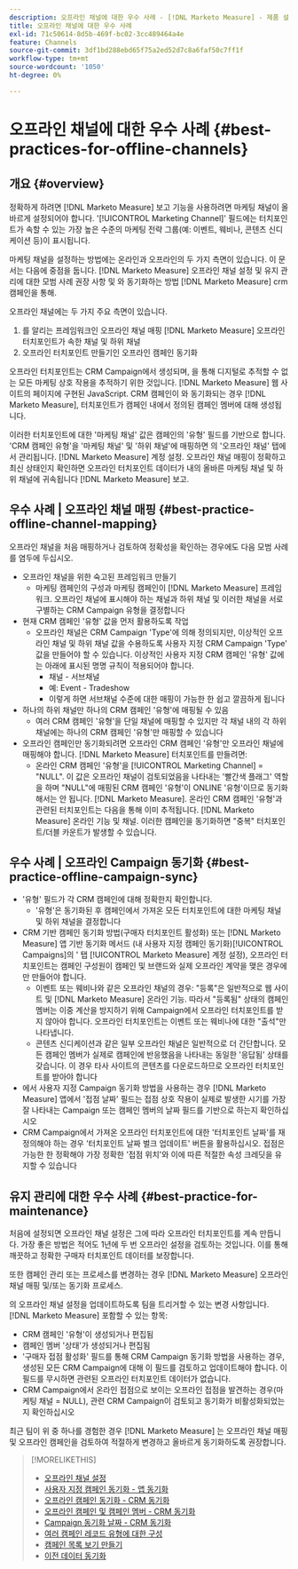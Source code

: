 ```yaml
---
description: 오프라인 채널에 대한 우수 사례 - [!DNL Marketo Measure] - 제품 설명서
title: 오프라인 채널에 대한 우수 사례
exl-id: 71c50614-8d5b-469f-bc02-3cc489464a4e
feature: Channels
source-git-commit: 3df1bd288ebd65f75a2ed52d7c8a6faf50c7ff1f
workflow-type: tm+mt
source-wordcount: '1050'
ht-degree: 0%

---
```


# 오프라인 채널에 대한 우수 사례 {#best-practices-for-offline-channels}

## 개요 {#overview}

정확하게 하려면 [!DNL Marketo Measure] 보고 기능을 사용하려면 마케팅 채널이 올바르게 설정되어야 합니다. &#39;[!UICONTROL Marketing Channel]&#39; 필드에는 터치포인트가 속할 수 있는 가장 높은 수준의 마케팅 전략 그룹(예: 이벤트, 웨비나, 콘텐츠 신디케이션 등)이 표시됩니다.

마케팅 채널을 설정하는 방법에는 온라인과 오프라인의 두 가지 측면이 있습니다. 이 문서는 다음에 중점을 둡니다. [!DNL Marketo Measure] 오프라인 채널 설정 및 유지 관리에 대한 모범 사례 권장 사항 및 와 동기화하는 방법 [!DNL Marketo Measure] crm 캠페인을 통해.

오프라인 채널에는 두 가지 주요 측면이 있습니다.

1. 를 알리는 프레임워크인 오프라인 채널 매핑 [!DNL Marketo Measure] 오프라인 터치포인트가 속한 채널 및 하위 채널
1. 오프라인 터치포인트 만들기인 오프라인 캠페인 동기화

오프라인 터치포인트는 CRM Campaign에서 생성되며, 을 통해 디지털로 추적할 수 없는 모든 마케팅 상호 작용을 추적하기 위한 것입니다. [!DNL Marketo Measure] 웹 사이트의 페이지에 구현된 JavaScript. CRM 캠페인이 와 동기화되는 경우 [!DNL Marketo Measure], 터치포인트가 캠페인 내에서 정의된 캠페인 멤버에 대해 생성됩니다.

이러한 터치포인트에 대한 &#39;마케팅 채널&#39; 값은 캠페인의 &#39;유형&#39; 필드를 기반으로 합니다. &#39;CRM 캠페인 유형&#39;을 &#39;마케팅 채널&#39; 및 &#39;하위 채널&#39;에 매핑하면 의 &#39;오프라인 채널&#39; 탭에서 관리됩니다. [!DNL Marketo Measure] 계정 설정. 오프라인 채널 매핑이 정확하고 최신 상태인지 확인하면 오프라인 터치포인트 데이터가 내의 올바른 마케팅 채널 및 하위 채널에 귀속됩니다 [!DNL Marketo Measure] 보고.

## 우수 사례 | 오프라인 채널 매핑 {#best-practice-offline-channel-mapping}

오프라인 채널을 처음 매핑하거나 검토하여 정확성을 확인하는 경우에도 다음 모범 사례를 염두에 두십시오.

* 오프라인 채널을 위한 숙고된 프레임워크 만들기
   * 마케팅 캠페인의 구성과 마케팅 캠페인이 [!DNL Marketo Measure] 프레임워크. 오프라인 채널에 표시해야 하는 채널과 하위 채널 및 이러한 채널을 서로 구별하는 CRM Campaign 유형을 결정합니다
* 현재 CRM 캠페인 &#39;유형&#39; 값을 먼저 활용하도록 작업
   * 오프라인 채널은 CRM Campaign &#39;Type&#39;에 의해 정의되지만, 이상적인 오프라인 채널 및 하위 채널 값을 수용하도록 사용자 지정 CRM Campaign &#39;Type&#39; 값을 만들어야 할 수 있습니다. 이상적인 사용자 지정 CRM 캠페인 &#39;유형&#39; 값에는 아래에 표시된 명명 규칙이 적용되어야 합니다.
      * 채널 - 서브채널
      * 예: Event - Tradeshow
      * 이렇게 하면 서브채널 수준에 대한 매핑이 가능한 한 쉽고 깔끔하게 됩니다
* 하나의 하위 채널만 하나의 CRM 캠페인 &#39;유형&#39;에 매핑될 수 있음
   * 여러 CRM 캠페인 &#39;유형&#39;을 단일 채널에 매핑할 수 있지만 각 채널 내의 각 하위 채널에는 하나의 CRM 캠페인 &#39;유형&#39;만 매핑할 수 있습니다
* 오프라인 캠페인만 동기화되려면 오프라인 CRM 캠페인 &#39;유형&#39;만 오프라인 채널에 매핑해야 합니다. [!DNL Marketo Measure] 터치포인트를 만들려면:
   * 온라인 CRM 캠페인 &#39;유형&#39;을 [!UICONTROL Marketing Channel] = &quot;NULL&quot;. 이 값은 오프라인 채널이 검토되었음을 나타내는 &#39;빨간색 플래그&#39; 역할을 하며 &quot;NULL&quot;에 매핑된 CRM 캠페인 &#39;유형&#39;이 ONLINE &#39;유형&#39;이므로 동기화해서는 안 됩니다. [!DNL Marketo Measure]. 온라인 CRM 캠페인 &#39;유형&#39;과 관련된 터치포인트는 다음을 통해 이미 추적됩니다. [!DNL Marketo Measure] 온라인 기능 및 채널. 이러한 캠페인을 동기화하면 &quot;중복&quot; 터치포인트/더블 카운트가 발생할 수 있습니다.

## 우수 사례 | 오프라인 Campaign 동기화 {#best-practice-offline-campaign-sync}

* &#39;유형&#39; 필드가 각 CRM 캠페인에 대해 정확한지 확인합니다.
   * &#39;유형&#39;은 동기화된 후 캠페인에서 가져온 모든 터치포인트에 대한 마케팅 채널 및 하위 채널을 결정합니다
* CRM 기반 캠페인 동기화 방법(구매자 터치포인트 활성화) 또는 [!DNL Marketo Measure] 앱 기반 동기화 메서드 (내 사용자 지정 캠페인 동기화)[!UICONTROL Campaigns]의 &#39; 탭 [!UICONTROL Marketo Measure] 계정 설정), 오프라인 터치포인트는 캠페인 구성원이 캠페인 및 브랜드와 실제 오프라인 계약을 맺은 경우에만 만들어야 합니다.
   * 이벤트 또는 웨비나와 같은 오프라인 채널의 경우: &quot;등록&quot;은 일반적으로 웹 사이트 및 [!DNL Marketo Measure] 온라인 기능. 따라서 &quot;등록됨&quot; 상태의 캠페인 멤버는 이중 계산을 방지하기 위해 Campaign에서 오프라인 터치포인트를 받지 않아야 합니다. 오프라인 터치포인트는 이벤트 또는 웨비나에 대한 &quot;출석&quot;만 나타냅니다.
   * 콘텐츠 신디케이션과 같은 일부 오프라인 채널은 일반적으로 더 간단합니다. 모든 캠페인 멤버가 실제로 캠페인에 반응했음을 나타내는 동일한 &#39;응답됨&#39; 상태를 갖습니다. 이 경우 타사 사이트의 콘텐츠를 다운로드하므로 오프라인 터치포인트를 받아야 합니다
* 에서 사용자 지정 Campaign 동기화 방법을 사용하는 경우 [!DNL Marketo Measure] 앱에서 &#39;접점 날짜&#39; 필드는 접점 상호 작용이 실제로 발생한 시기를 가장 잘 나타내는 Campaign 또는 캠페인 멤버의 날짜 필드를 기반으로 하는지 확인하십시오
* CRM Campaign에서 가져온 오프라인 터치포인트에 대한 &#39;터치포인트 날짜&#39;를 재정의해야 하는 경우 &#39;터치포인트 날짜 벌크 업데이트&#39; 버튼을 활용하십시오. 접점은 가능한 한 정확해야 가장 정확한 &#39;접점 위치&#39;와 이에 따른 적절한 속성 크레딧을 유지할 수 있습니다

## 유지 관리에 대한 우수 사례 {#best-practice-for-maintenance}

처음에 설정되면 오프라인 채널 설정은 그에 따라 오프라인 터치포인트를 계속 만듭니다. 가장 좋은 방법은 적어도 1년에 두 번 오프라인 설정을 검토하는 것입니다. 이를 통해 깨끗하고 정확한 구매자 터치포인트 데이터를 보장합니다.

또한 캠페인 관리 또는 프로세스를 변경하는 경우 [!DNL Marketo Measure] 오프라인 채널 매핑 및/또는 동기화 프로세스.

의 오프라인 채널 설정을 업데이트하도록 팀을 트리거할 수 있는 변경 사항입니다. [!DNL Marketo Measure] 포함할 수 있는 항목:

* CRM 캠페인 &#39;유형&#39;이 생성되거나 편집됨
* 캠페인 멤버 &#39;상태&#39;가 생성되거나 편집됨
* &#39;구매자 접점 활성화&#39; 필드를 통해 CRM Campaign 동기화 방법을 사용하는 경우, 생성된 모든 CRM Campaign에 대해 이 필드를 검토하고 업데이트해야 합니다. 이 필드를 무시하면 관련된 오프라인 터치포인트 데이터가 없습니다.
* CRM Campaign에서 온라인 접점으로 보이는 오프라인 접점을 발견하는 경우(마케팅 채널 = NULL), 관련 CRM Campaign이 검토되고 동기화가 비활성화되었는지 확인하십시오

최근 팀이 위 중 하나를 경험한 경우 [!DNL Marketo Measure] 는 오프라인 채널 매핑 및 오프라인 캠페인을 검토하여 적절하게 변경하고 올바르게 동기화하도록 권장합니다.

>[!MORELIKETHIS]
>
>* [오프라인 채널 설정](/help/channel-tracking-and-setup/offline-channels/offline-custom-channel-setup.md)
>* [사용자 지정 캠페인 동기화 - 앱 동기화](/help/channel-tracking-and-setup/offline-channels/custom-campaign-sync.md)
>* [오프라인 캠페인 동기화 - CRM 동기화](/help/channel-tracking-and-setup/offline-channels/deprecated-processes/syncing-offline-campaigns.md)
>* [오프라인 캠페인 및 캠페인 멤버 - CRM 동기화](/help/channel-tracking-and-setup/offline-channels/deprecated-processes/campaigns-and-campaign-members.md)
>* [Campaign 동기화 날짜 - CRM 동기화](/help/channel-tracking-and-setup/offline-channels/deprecated-processes/campaign-sync-dates.md)
>* [여러 캠페인 레코드 유형에 대한 구성](/help/channel-tracking-and-setup/offline-channels/configurations-for-multiple-campaign-record-types.md)
>* [캠페인 목록 보기 만들기](/help/channel-tracking-and-setup/offline-channels/deprecated-processes/creating-a-campaign-list-view-for-salesforce-campaigns.md)
>* [이전 데이터 동기화](/help/channel-tracking-and-setup/offline-channels/deprecated-processes/syncing-historical-data.md)
